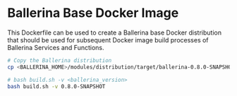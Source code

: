# Ballerina Base Docker Image

This Dockerfile can be used to create a Ballerina base Docker distribution that should be used for subsequent Docker image build processes of Ballerina Services and Functions. 

```bash
# Copy the Ballerina distribution 
cp <BALLERINA_HOME>/modules/distribution/target/ballerina-0.8.0-SNAPSHOT.zip .

# bash build.sh -v <ballerina_version>
bash build.sh -v 0.8.0-SNAPSHOT
```